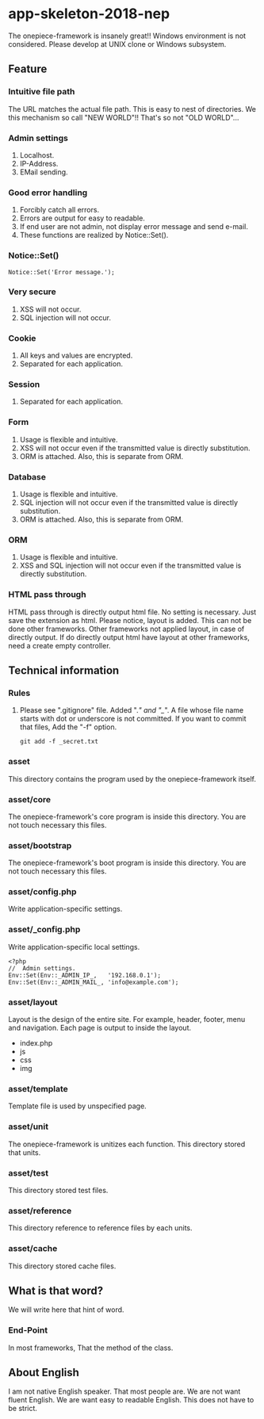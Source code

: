 app-skeleton-2018-nep
===

 The onepiece-framework is insanely great!!
 Windows environment is not considered.
 Please develop at UNIX clone or Windows subsystem.

## Feature

### Intuitive file path

 The URL matches the actual file path.
 This is easy to nest of directories.
 We this mechanism so call "NEW WORLD"!!
 That's so not "OLD WORLD"...

### Admin settings

 1. Localhost.
 1. IP-Address.
 1. EMail sending.

### Good error handling

 1. Forcibly catch all errors.
 1. Errors are output for easy to readable.
 1. If end user are not admin, not display error message and send e-mail.
 1. These functions are realized by Notice::Set().

### Notice::Set()

```
Notice::Set('Error message.');
```

### Very secure

 1. XSS will not occur.
 1. SQL injection will not occur.

### Cookie

 1. All keys and values are encrypted.
 1. Separated for each application.

### Session

 1. Separated for each application.

### Form

 1. Usage is flexible and intuitive.
 1. XSS will not occur even if the transmitted value is directly substitution.
 1. ORM is attached. Also, this is separate from ORM.

### Database

 1. Usage is flexible and intuitive.
 1. SQL injection will not occur even if the transmitted value is directly substitution.
 1. ORM is attached. Also, this is separate from ORM.

### ORM

 1. Usage is flexible and intuitive.
 1. XSS and SQL injection will not occur even if the transmitted value is directly substitution.

### HTML pass through

 HTML pass through is directly output html file.
 No setting is necessary.
 Just save the extension as html.
 Please notice, layout is added.
 This can not be done other frameworks.
 Other frameworks not applied layout, in case of directly output.
 If do directly output html have layout at other frameworks, need a create empty controller.

## Technical information

### Rules

 1. Please see ".gitignore" file.
    Added ".*" and "_*".
    A file whose file name starts with dot or underscore is not committed.
    If you want to commit that files, Add the "-f" option.
    ```
    git add -f _secret.txt
    ```

### asset

 This directory contains the program used by the onepiece-framework itself.

### asset/core

 The onepiece-framework's core program is inside this directory.
 You are not touch necessary this files.

### asset/bootstrap

 The onepiece-framework's boot program is inside this directory.
 You are not touch necessary this files.

### asset/config.php

 Write application-specific settings.

### asset/_config.php

 Write application-specific local settings.

```
<?php
//	Admin settings.
Env::Set(Env::_ADMIN_IP_,   '192.168.0.1');
Env::Set(Env::_ADMIN_MAIL_, 'info@example.com');
```

### asset/layout

 Layout is the design of the entire site.
 For example, header, footer, menu and navigation.
 Each page is output to inside the layout.

 * index.php
 * js
 * css
 * img

### asset/template

 Template file is used by unspecified page.

### asset/unit

 The onepiece-framework is unitizes each function.
 This directory stored that units.

### asset/test

 This directory stored test files.

### asset/reference

 This directory reference to reference files by each units.

### asset/cache

 This directory stored cache files.

## What is that word?

 We will write here that hint of word.

### End-Point

 In most frameworks, That the method of the class.

## About English

 I am not native English speaker.
 That most people are.
 We are not want fluent English.
 We are want easy to readable English.
 This does not have to be strict.
